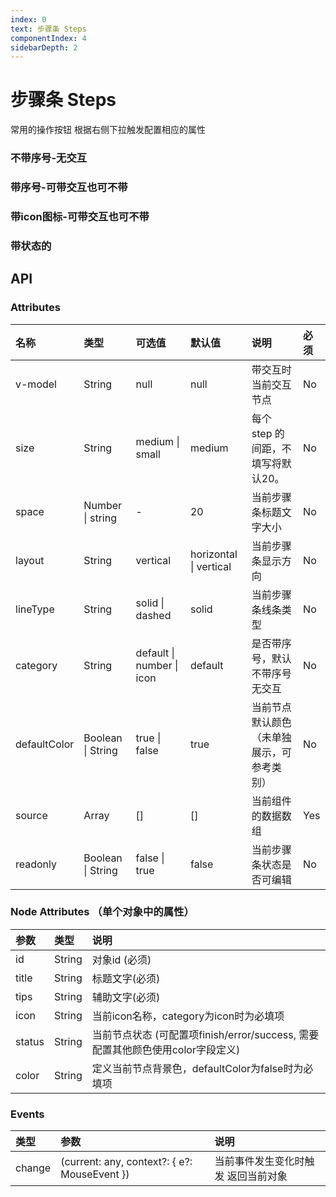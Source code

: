 ```yaml
---
index: 0
text: 步骤条 Steps
componentIndex: 4
sidebarDepth: 2
---
```


# 步骤条 Steps

常用的操作按钮 根据右侧下拉触发配置相应的属性
    
### 不带序号-无交互

<demo src="./test/default.vue" langue="vue"  title="配置" desc=" 可以通过size指定尺寸、space设置间距、layout指定方向、lineType指定线条类型、defaultColor指定当前节点颜色是否为默认。"></demo>

### 带序号-可带交互也可不带

<demo src="./test/number.vue" langue="vue"  title="配置" desc=" 可以通过size指定尺寸、space设置间距、layout指定方向、lineType指定线条类型、readonly指定用户点击操作是否有交互。"></demo>

### 带icon图标-可带交互也可不带

<demo src="./test/icon.vue" langue="vue"  title="配置" desc=" 可以通过size指定尺寸、space设置间距、layout指定方向、lineType指定线条类型、readonly指定用户点击操作是否有交互。"></demo>

### 带状态的

<demo src="./test/status.vue" langue="vue"  title="带状态演示" desc=" 不带序号用户不可点击，无hover效果。默认状态提供三种颜色，推荐默认蓝色，完成绿色，未完成红色，支持颜色自定义。"></demo>

## API

### Attributes

| 名称       | 类型   | 可选值            | 默认值  | 说明 | 必须 |
| :--------- | :----- | :---------------- | :------ | :------------- | :------ |
| v-model | String | null | null | 带交互时当前交互节点 | No
| size | String | medium \| small | medium | 每个 step 的间距，不填写将默认20。| No |
| space | Number \| string | -| 20 | 当前步骤条标题文字大小| No |
| layout | String | vertical | horizontal \| vertical | 当前步骤条显示方向 | No |
| lineType | String | solid \| dashed | solid | 当前步骤条线条类型| No |
| category | String | default \| number \| icon | default | 是否带序号，默认不带序号无交互 | No
| defaultColor | Boolean \| String | true \| false | true | 当前节点默认颜色（未单独展示，可参考类别）| No |
| source | Array | [] | [] | 当前组件的数据数组 | Yes
| readonly | Boolean \| String | false \| true | false | 当前步骤条状态是否可编辑 | No |

### Node Attributes （单个对象中的属性）

| 参数       | 类型   | 说明 |
| :--------- | :----- | :---------------- |
| id | String | 对象id (必须)|
| title | String | 标题文字(必须) |
| tips | String | 辅助文字(必须) |
| icon | String | 当前icon名称，category为icon时为必填项 |
| status | String | 当前节点状态 (可配置项finish/error/success, 需要配置其他颜色使用color字段定义)|
| color | String | 定义当前节点背景色，defaultColor为false时为必填项 |

### Events

| 类型       | 参数   | 说明 |
| :--------- | :----- | :---------------- |
| change | (current: any, context?: { e?: MouseEvent }) | 当前事件发生变化时触发 返回当前对象 |

